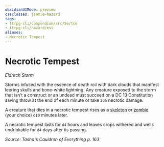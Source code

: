 ```yaml
---
obsidianUIMode: preview
cssclasses: json5e-hazard
tags:
- ttrpg-cli/compendium/src/5e/tce
- ttrpg-cli/hazard/est
aliases:
- Necrotic Tempest
---
```

# Necrotic Tempest
*Eldritch Storm*  

Storms infused with the essence of death roil with dark clouds that manifest leering skulls and bone-white lightning. Any creature exposed to the storm that isn't a construct or an undead must succeed on a DC 13 Constitution saving throw at the end of each minute or take `3d6` necrotic damage.

A creature that dies in a necrotic tempest rises as a [skeleton](Інструменти%20ДМ/CLI/bestiary/undead/skeleton-xmm.md) or [zombie](Інструменти%20ДМ/CLI/bestiary/undead/zombie-xmm.md) (your choice) `d10` minutes later.

A necrotic tempest lasts for `d4` hours and leaves crops withered and wells undrinkable for `d4` days after its passing.

*Source: Tasha's Cauldron of Everything p. 163*